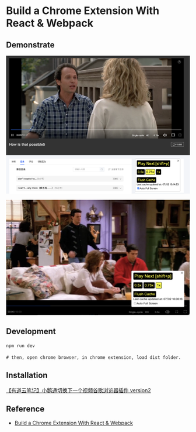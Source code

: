 # Build a Chrome Extension With React & Webpack

## Demonstrate
![demo](./public/images/demo1.png)

![demo2](./public/images/demo_800x600.jpeg)


## Development
```
npm run dev

# then, open chrome browser, in chrome extension, load dist folder.
```


## Installation
[【有道云笔记】小鹅通切换下一个视频谷歌浏览器插件 version2](https://note.youdao.com/s/T7iRlY4i)

## Reference
* [Build a Chrome Extension With React & Webpack](https://www.youtube.com/watch?v=8OCEfOKzpAw)